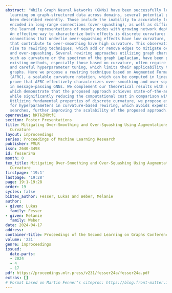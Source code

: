 ```yaml
---
abstract: 'While Graph Neural Networks (GNNs) have been successfully leveraged for
  learning on graph-structured data across domains, several potential pitfalls have
  been described recently. Those include the inability to accurately leverage information
  encoded in long-range connections (over-squashing), as well as difficulties distinguishing
  the learned representations of nearby nodes with growing network depth (over-smoothing).
  An effective way to characterize both effects is discrete curvature: Long-range
  connections that underlie over-squashing effects have low curvature, whereas edges
  that contribute to over-smoothing have high curvature. This observation has given
  rise to rewiring techniques, which add or remove edges to mitigate over-smoothing
  and over-squashing. Several rewiring approaches utilizing graph characteristics,
  such as curvature or the spectrum of the graph Laplacian, have been proposed. However,
  existing methods, especially those based on curvature, often require expensive subroutines
  and careful hyperparameter tuning, which limits their applicability to large-scale
  graphs. Here we propose a rewiring technique based on Augmented Forman-Ricci curvature
  (AFRC), a scalable curvature notation, which can be computed in linear time. We
  prove that AFRC effectively characterizes over-smoothing and over-squashing effects
  in message-passing GNNs. We complement our theoretical results with experiments,
  which demonstrate that the proposed approach achieves state-of-the-art performance
  while significantly reducing the computational cost in comparison with other methods.
  Utilizing fundamental properties of discrete curvature, we propose effective heuristics
  for hyperparameters in curvature-based rewiring, which avoids expensive hyperparameter
  searches, further improving the scalability of the proposed approach.'
openreview: bKTkZMRtfC
section: Poster Presentations
title: Mitigating Over-Smoothing and Over-Squashing Using Augmentations of Forman-Ricci
  Curvature
layout: inproceedings
series: Proceedings of Machine Learning Research
publisher: PMLR
issn: 2640-3498
id: fesser24a
month: 0
tex_title: Mitigating Over-Smoothing and Over-Squashing Using Augmentations of Forman-Ricci
  Curvature
firstpage: '19:1'
lastpage: '19:28'
page: 19:1-19:28
order: 19
cycles: false
bibtex_author: Fesser, Lukas and Weber, Melanie
author:
- given: Lukas
  family: Fesser
- given: Melanie
  family: Weber
date: 2024-04-17
address:
container-title: Proceedings of the Second Learning on Graphs Conference
volume: '231'
genre: inproceedings
issued:
  date-parts:
  - 2024
  - 4
  - 17
pdf: https://proceedings.mlr.press/v231/fesser24a/fesser24a.pdf
extras: []
# Format based on Martin Fenner's citeproc: https://blog.front-matter.io/posts/citeproc-yaml-for-bibliographies/
---
```

